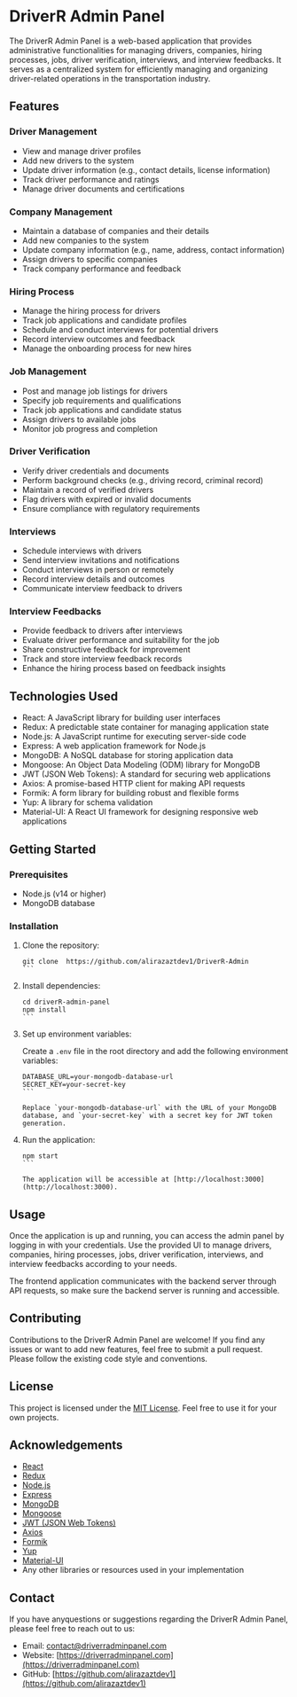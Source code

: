 # DriverR Admin Panel

The DriverR Admin Panel is a web-based application that provides administrative functionalities for managing drivers, companies, hiring processes, jobs, driver verification, interviews, and interview feedbacks. It serves as a centralized system for efficiently managing and organizing driver-related operations in the transportation industry.

## Features

### Driver Management
- View and manage driver profiles
- Add new drivers to the system
- Update driver information (e.g., contact details, license information)
- Track driver performance and ratings
- Manage driver documents and certifications

### Company Management
- Maintain a database of companies and their details
- Add new companies to the system
- Update company information (e.g., name, address, contact information)
- Assign drivers to specific companies
- Track company performance and feedback

### Hiring Process
- Manage the hiring process for drivers
- Track job applications and candidate profiles
- Schedule and conduct interviews for potential drivers
- Record interview outcomes and feedback
- Manage the onboarding process for new hires

### Job Management
- Post and manage job listings for drivers
- Specify job requirements and qualifications
- Track job applications and candidate status
- Assign drivers to available jobs
- Monitor job progress and completion

### Driver Verification
- Verify driver credentials and documents
- Perform background checks (e.g., driving record, criminal record)
- Maintain a record of verified drivers
- Flag drivers with expired or invalid documents
- Ensure compliance with regulatory requirements

### Interviews
- Schedule interviews with drivers
- Send interview invitations and notifications
- Conduct interviews in person or remotely
- Record interview details and outcomes
- Communicate interview feedback to drivers

### Interview Feedbacks
- Provide feedback to drivers after interviews
- Evaluate driver performance and suitability for the job
- Share constructive feedback for improvement
- Track and store interview feedback records
- Enhance the hiring process based on feedback insights

## Technologies Used

- React: A JavaScript library for building user interfaces
- Redux: A predictable state container for managing application state
- Node.js: A JavaScript runtime for executing server-side code
- Express: A web application framework for Node.js
- MongoDB: A NoSQL database for storing application data
- Mongoose: An Object Data Modeling (ODM) library for MongoDB
- JWT (JSON Web Tokens): A standard for securing web applications
- Axios: A promise-based HTTP client for making API requests
- Formik: A form library for building robust and flexible forms
- Yup: A library for schema validation
- Material-UI: A React UI framework for designing responsive web applications

## Getting Started

### Prerequisites

- Node.js (v14 or higher)
- MongoDB database

### Installation

1. Clone the repository:

   ````shell
   git clone  https://github.com/alirazaztdev1/DriverR-Admin
   ```

2. Install dependencies:

   ````shell
   cd driverR-admin-panel
   npm install
   ```

3. Set up environment variables:

   Create a `.env` file in the root directory and add the following environment variables:

   ````plaintext
   DATABASE_URL=your-mongodb-database-url
   SECRET_KEY=your-secret-key
   ```

   Replace `your-mongodb-database-url` with the URL of your MongoDB database, and `your-secret-key` with a secret key for JWT token generation.

4. Run the application:

   ````shell
   npm start
   ```

   The application will be accessible at [http://localhost:3000](http://localhost:3000).

## Usage

Once the application is up and running, you can access the admin panel by logging in with your credentials. Use the provided UI to manage drivers, companies, hiring processes, jobs, driver verification, interviews, and interview feedbacks according to your needs.

The frontend application communicates with the backend server through API requests, so make sure the backend server is running and accessible.

## Contributing

Contributions to the DriverR Admin Panel are welcome! If you find any issues or want to add new features, feel free to submit a pull request. Please follow the existing code style and conventions.

## License

This project is licensed under the [MIT License](LICENSE). Feel free to use it for your own projects.

## Acknowledgements

- [React](https://reactjs.org)
- [Redux](https://redux.js.org)
- [Node.js](https://nodejs.org)
- [Express](https://expressjs.com)
- [MongoDB](https://www.mongodb.com)
- [Mongoose](https://mongoosejs.com)
- [JWT (JSON Web Tokens)](https://jwt.io)
- [Axios](https://axios-http.com)
- [Formik](https://formik.org)
- [Yup](https://github.com/jquense/yup)
- [Material-UI](https://material-ui.com)
- Any other libraries or resources used in your implementation

## Contact

If you have anyquestions or suggestions regarding the DriverR Admin Panel, please feel free to reach out to us:

- Email: [contact@driverradminpanel.com](mailto:contact@driverradminpanel.com)
- Website: [https://driverradminpanel.com](https://driverradminpanel.com)
- GitHub: [https://github.com/alirazaztdev1](https://github.com/alirazaztdev1)

